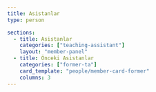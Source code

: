 ```yaml
---
title: Asistanlar
type: person

sections:
  - title: Asistanlar
    categories: ["teaching-assistant"]
    layout: "member-panel"
  - title: Önceki Asistanlar
    categories: ["former-ta"]
    card_template: "people/member-card-former"
    columns: 3
---
```

